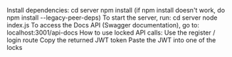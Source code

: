 Install dependencies:
    cd server
    npm install
    (if npm install doesn't work, do npm install --legacy-peer-deps)
To start the server, run:
    cd server
    node index.js
To access the Docs API (Swagger documentation), go to:
    localhost:3001/api-docs
How to use locked API calls:
    Use the register / login route
    Copy the returned JWT token
    Paste the JWT into one of the locks